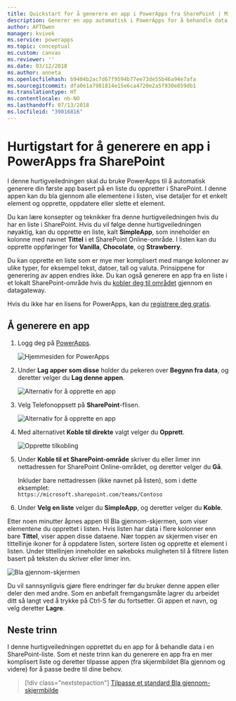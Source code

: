 ```yaml
---
title: Quickstart for å generere en app i PowerApps fra SharePoint | Microsoft Docs
description: Generer en app automatisk i PowerApps for å behandle data i en SharePoint-liste
author: AFTOwen
manager: kvivek
ms.service: powerapps
ms.topic: conceptual
ms.custom: canvas
ms.reviewer: ''
ms.date: 03/12/2018
ms.author: anneta
ms.openlocfilehash: b9404b2ac7d67f9594b77ee73de55b46a94e7afa
ms.sourcegitcommit: dfa0e1a7981814e15e6ca4720e2a5f930e859db1
ms.translationtype: HT
ms.contentlocale: nb-NO
ms.lasthandoff: 07/13/2018
ms.locfileid: "39016816"
---
```

# <a name="quickstart-for-generating-an-app-in-powerapps-from-sharepoint"></a>Hurtigstart for å generere en app i PowerApps fra SharePoint

I denne hurtigveiledningen skal du bruke PowerApps til å automatisk generere din første app basert på en liste du oppretter i SharePoint. I denne appen kan du bla gjennom alle elementene i listen, vise detaljer for et enkelt element og opprette, oppdatere eller slette et element.

Du kan lære konsepter og teknikker fra denne hurtigveiledningen hvis du har en liste i SharePoint. Hvis du vil følge denne hurtigveiledningen nøyaktig, kan du opprette en liste, kalt **SimpleApp**, som inneholder en kolonne med navnet **Tittel** i et SharePoint Online-område. I listen kan du opprette oppføringer for **Vanilla**, **Chocolate**, og **Strawberry**.

Du kan opprette en liste som er mye mer komplisert med mange kolonner av ulike typer, for eksempel tekst, datoer, tall og valuta. Prinsippene for generering av appen endres ikke. Du kan også generere en app fra en liste i et lokalt SharePoint-område hvis du [kobler deg til området](connect-to-sharepoint.md) gjennom en datagateway.

Hvis du ikke har en lisens for PowerApps, kan du [registrere deg gratis](../signup-for-powerapps.md).

## <a name="generate-an-app"></a>Å generere en app
1. Logg deg på [PowerApps](https://web.powerapps.com).

    ![Hjemmesiden for PowerApps](./media/app-from-sharepoint/sign-in.png)

1. Under **Lag apper som disse** holder du pekeren over **Begynn fra data**, og deretter velger du **Lag denne appen**.

    ![Alternativ for å opprette en app](./media/app-from-sharepoint/make-this-app.png)

1. Velg Telefonoppsett på **SharePoint**-flisen.

    ![Alternativ for å opprette en app](./media/app-from-sharepoint/sharepoint-tile.png)

1. Med alternativet **Koble til direkte** valgt velger du **Opprett**.

    ![Opprette tilkobling](./media/app-from-sharepoint/create-connection.png)

1. Under **Koble til et SharePoint-område** skriver du eller limer inn nettadressen for SharePoint Online-området, og deretter velger du **Gå**.

    Inkluder bare nettadressen (ikke navnet på listen), som i dette eksemplet:<br>`https://microsoft.sharepoint.com/teams/Contoso`

1. Under **Velg en liste** velger du **SimpleApp**, og deretter velger du **Koble**.

Etter noen minutter åpnes appen til Bla gjennom-skjermen, som viser elementene du opprettet i listen. Hvis listen har data i flere kolonner enn bare **Tittel**, viser appen disse dataene. Nær toppen av skjermen viser en tittellinje ikoner for å oppdatere listen, sortere listen og opprette et element i listen. Under tittellinjen inneholder en søkeboks muligheten til å filtrere listen basert på teksten du skriver eller limer inn. 

![Bla gjennom-skjermen](./media/app-from-sharepoint/browse-screen.png)

Du vil sannsynligvis gjøre flere endringer før du bruker denne appen eller deler den med andre. Som en anbefalt fremgangsmåte lagrer du arbeidet ditt så langt ved å trykke på Ctrl-S før du fortsetter. Gi appen et navn, og velg deretter **Lagre**.

## <a name="next-steps"></a>Neste trinn
I denne hurtigveiledningen opprettet du en app for å behandle data i en SharePoint-liste. Som et neste trinn kan du generere en app fra en mer komplisert liste og deretter tilpasse appen (fra skjermbildet Bla gjennom og videre) for å passe bedre til dine behov.

> [!div class="nextstepaction"]
> [Tilpasse et standard Bla gjennom-skjermbilde](customize-layout-sharepoint.md)